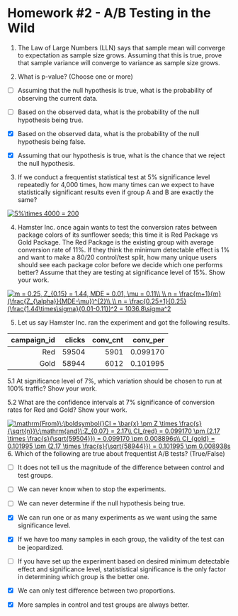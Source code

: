 # Homework #2 - A/B Testing in the Wild

1. The Law of Large Numbers (LLN) says that sample mean will converge to expectation as sample size grows. Assuming that this is true, prove that sample variance will converge to variance as sample size grows. 

2. What is p-value? (Choose one or more)

* [ ] Assuming that the null hypothesis is true, what is the probability of observing the current data.

* [ ] Based on the observed data, what is the probability of the null hypothesis being true.

* [x] Based on the observed data, what is the probability of the null hypothesis being false.

* [x] Assuming that our hypothesis is true, what is the chance that we reject the null hypothesis.

3. If we conduct a frequentist statistical test at 5% significance level repeatedly for 4,000 times, how many times can we expect to have statistically significant results even if group A and B are exactly the same?

<a href="https://www.codecogs.com/eqnedit.php?latex=5%\times&space;4000&space;=&space;200" target="_blank"><img src="https://latex.codecogs.com/svg.latex?5%\times&space;4000&space;=&space;200" title="5%\times 4000 = 200" /></a>

4. Hamster Inc. once again wants to test the conversion rates between package colors of its sunflower seeds; this time it is Red Package vs Gold Package. The Red Package is the existing group with average conversion rate of 11%. If they think the minimum detectable effect is 1% and want to make a 80/20 control/test split, how many unique users should see each package color before we decide which one performs better? Assume that they are testing at significance level of 15%. Show your work.

<a href="https://www.codecogs.com/eqnedit.php?latex=m&space;=&space;0.25,&space;Z_{0.15}&space;=&space;1.44,&space;MDE&space;=&space;0.01,&space;\mu&space;=&space;0.11\\&space;\\&space;n&space;=&space;\frac{m&plus;1}{m}(\frac{Z_{\alpha}}{MDE-\mu})^{2}\\&space;\\&space;n&space;=&space;\frac{0.25&plus;1}{0.25}(\frac{1.44\times\sigma}{0.01-0.11})^2&space;=&space;1036.8\sigma^2" target="_blank"><img src="https://latex.codecogs.com/svg.latex?m&space;=&space;0.25,&space;Z_{0.15}&space;=&space;1.44,&space;MDE&space;=&space;0.01,&space;\mu&space;=&space;0.11\\&space;\\&space;n&space;=&space;\frac{m&plus;1}{m}(\frac{Z_{\alpha}}{MDE-\mu})^{2}\\&space;\\&space;n&space;=&space;\frac{0.25&plus;1}{0.25}(\frac{1.44\times\sigma}{0.01-0.11})^2&space;=&space;1036.8\sigma^2" title="m = 0.25, Z_{0.15} = 1.44, MDE = 0.01, \mu = 0.11\\ \\ n = \frac{m+1}{m}(\frac{Z_{\alpha}}{MDE-\mu})^{2}\\ \\ n = \frac{0.25+1}{0.25}(\frac{1.44\times\sigma}{0.01-0.11})^2 = 1036.8\sigma^2" /></a>

5. Let us say Hamster Inc. ran the experiment and got the following results. 

| campaign_id | clicks | conv_cnt | conv_per |
|------------:|-------:|---------:|---------:|
|         Red |  59504 |     5901 | 0.099170 |
|        Gold |  58944 |     6012 | 0.101995 |

5.1 At significance level of 7%, which variation should be chosen to run at 100% traffic? Show your work.

5.2 What are the confidence intervals at 7% significance of conversion rates for Red and Gold? Show your work.

<a href="https://www.codecogs.com/eqnedit.php?latex=\mathrm{From}\;\boldsymbol{}CI&space;=&space;\bar{x}&space;\pm&space;Z&space;\times&space;\frac{s}{\sqrt{n}}\;\mathrm{and}\;Z_{0.07}&space;=&space;2.17\\&space;CI_{red}&space;=&space;0.099170&space;\pm&space;(2.17&space;\times&space;\frac{s}{\sqrt{59504}})&space;=&space;0.099170&space;\pm&space;0.008896s\\&space;CI_{gold}&space;=&space;0.101995&space;\pm&space;(2.17&space;\times&space;\frac{s}{\sqrt{58944}})&space;=&space;0.101995&space;\pm&space;0.008938s" target="_blank"><img src="https://latex.codecogs.com/svg.latex?\mathrm{From}\;\boldsymbol{}CI&space;=&space;\bar{x}&space;\pm&space;Z&space;\times&space;\frac{s}{\sqrt{n}}\;\mathrm{and}\;Z_{0.07}&space;=&space;2.17\\&space;CI_{red}&space;=&space;0.099170&space;\pm&space;(2.17&space;\times&space;\frac{s}{\sqrt{59504}})&space;=&space;0.099170&space;\pm&space;0.008896s\\&space;CI_{gold}&space;=&space;0.101995&space;\pm&space;(2.17&space;\times&space;\frac{s}{\sqrt{58944}})&space;=&space;0.101995&space;\pm&space;0.008938s" title="\mathrm{From}\;\boldsymbol{}CI = \bar{x} \pm Z \times \frac{s}{\sqrt{n}}\;\mathrm{and}\;Z_{0.07} = 2.17\\ CI_{red} = 0.099170 \pm (2.17 \times \frac{s}{\sqrt{59504}}) = 0.099170 \pm 0.008896s\\ CI_{gold} = 0.101995 \pm (2.17 \times \frac{s}{\sqrt{58944}}) = 0.101995 \pm 0.008938s" /></a>
6. Which of the following are true about frequentist A/B tests? (True/False)

* [ ] It does not tell us the magnitude of the difference between control and test groups.

* [ ] We can never know when to stop the experiments.

* [ ] We can never determine if the null hypothesis being true.

* [x] We can run one or as many experiments as we want using the same significance level.

* [x] If we have too many samples in each group, the validity of the test can be jeopardized.

* [ ] If you have set up the experiment based on desired minimum detectable effect and significance level, statististical significance is the only factor in determining which group is the better one.

* [x] We can only test difference between two proportions.

* [x] More samples in control and test groups are always better.
